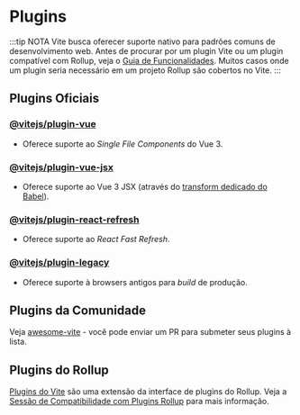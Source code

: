 # Plugins

:::tip NOTA
Vite busca oferecer suporte nativo para padrões comuns de desenvolvimento web. Antes de procurar por um plugin Vite ou um plugin compatível com Rollup, veja o [Guia de Funcionalidades](../guide/features.md). Muitos casos onde um plugin seria necessário em um projeto Rollup são cobertos no Vite.
:::

## Plugins Oficiais

### [@vitejs/plugin-vue](https://github.com/vitejs/vite/tree/main/packages/plugin-vue)

- Oferece suporte ao _Single File Components_ do Vue 3.

### [@vitejs/plugin-vue-jsx](https://github.com/vitejs/vite/tree/main/packages/plugin-vue-jsx)

- Oferece suporte ao Vue 3 JSX (através do [transform dedicado do Babel](https://github.com/vuejs/jsx-next)).

### [@vitejs/plugin-react-refresh](https://github.com/vitejs/vite/tree/main/packages/plugin-react-refresh)

- Oferece suporte ao _React Fast Refresh_.

### [@vitejs/plugin-legacy](https://github.com/vitejs/vite/tree/main/packages/plugin-legacy)

- Oferece suporte à browsers antigos para _build_ de produção.

## Plugins da Comunidade

Veja [awesome-vite](https://github.com/vitejs/awesome-vite#plugins) - você pode enviar um PR para submeter seus plugins à lista.

## Plugins do Rollup

[Plugins do Vite](../guide/api-plugin) são uma extensão da interface de plugins do Rollup. Veja a [Sessão de Compatibilidade com Plugins Rollup](../guide/api-plugin#rollup-plugin-compatibility) para mais informação.
